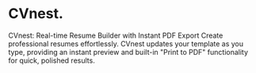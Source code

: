 # CVnest.
CVnest: Real-time Resume Builder with Instant PDF Export  Create professional resumes effortlessly. CVnest updates your template as you type, providing an instant preview and built-in "Print to PDF" functionality for quick, polished results.
